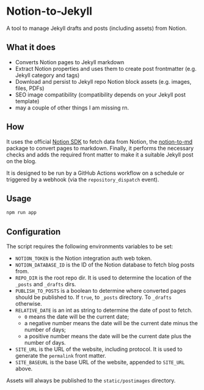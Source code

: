 # Notion-to-Jekyll

A tool to manage Jekyll drafts and posts (including assets) from Notion.

## What it does

- Converts Notion pages to Jekyll markdown
- Extract Notion properties and uses them to create post frontmatter (e.g. Jekyll category and tags)
- Download and persist to Jekyll repo Notion block assets (e.g. images, files, PDFs)
- SEO image compatibility (compatibility depends on your Jekyll post template)
- may a couple of other things I am missing rn.

## How

It uses the official [Notion SDK](https://www.npmjs.com/package/@notionhq/client) to fetch data from Notion, the [notion-to-md](https://github.com/souvikinator/notion-to-md) package to convert pages to markdown. Finally, it performs the necessary checks and adds the required front matter to make it a suitable Jekyll post on the blog.

It is designed to be run by a GitHub Actions workflow on a schedule or triggered by a webhook (via the `repository_dispatch` event).

## Usage

```sh
npm run app
```

## Configuration

The script requires the following environments variables to be set:

- `NOTION_TOKEN` is the Notion integration auth web token.
- `NOTION_DATABASE_ID` is the ID of the Notion database to fetch blog posts from.
- `REPO_DIR` is the root repo dir. It is used to determine the location of the `_posts` and `_drafts` dirs.
- `PUBLISH_TO_POSTS` is a boolean to determine where converted pages should be published to. If `true`, to `_posts` directory. To `_drafts` otherwise.
- `RELATIVE_DATE` is an int as string to determine the date of post to fetch.
  - `0` means the date will be the current date;
  - a negative number means the date will be the current date minus the number of days;
  - a positive number means the date will be the current date plus the number of days.
- `SITE_URL` is the URL of the website, including protocol. It is used to generate the `permalink` front matter.
- `SITE_BASEURL` is the base URL of the website, appended to `SITE_URL` above.

Assets will always be published to the `static/postimages` directory.
